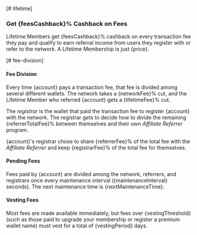 [# lifetime]
### Get {feesCashback}% Cashback on Fees

Lifetime Members get {feesCashback}% cashback on every transaction fee they pay and
qualify to earn referral income from users they register with or refer to the network. A Lifetime Membership is just {price}.

[# fee-division]
#### Fee Division
Every time {account} pays a transaction fee, that fee is divided among several different wallets.  The network takes
a {networkFee}% cut, and the Lifetime Member who referred {account} gets a {lifetimeFee}% cut.

The _registrar_ is the wallet that paid the transaction fee to register {account} with the network.  The registrar gets to decide how to
divide the remaining {referrerTotalFee}% between themselves and their own _Affiliate Referrer_ program.

{account}'s registrar chose to share {referrerFee}% of the total fee with the _Affiliate Referrer_ and keep {registrarFee}% of the total fee for themselves.


#### Pending Fees
Fees paid by {account} are divided among the network, referrers, and registrars once every maintenance interval ({maintenanceInterval} seconds). The
next maintenance time is {nextMaintenanceTime}.

#### Vesting Fees

Most fees are made available immediately, but fees over {vestingThreshold}
(such as those paid to upgrade your membership or register a premium wallet name) must vest for a total of {vestingPeriod} days.
